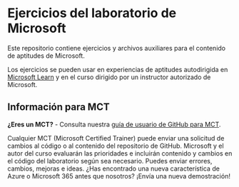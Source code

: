 # Ejercicios del laboratorio de Microsoft
<!-- Change the title above as appropriate -->

Este repositorio contiene ejercicios y archivos auxiliares para el contenido de aptitudes de Microsoft.

Los ejercicios se pueden usar en experiencias de aptitudes autodirigida en [Microsoft Learn](https://learn.microsoft.com) y en el curso dirigido por un instructor autorizado de Microsoft.
<!-- Update thr paragraph above with a link to a specific Learning Path or course as appropriate -->

## Información para MCT
<!-- You can remove this section if the exercises will not be used to support Microsoft Official Curriculum ILT -->

**¿Eres un MCT?** - Consulta nuestra [guía de usuario de GitHub para MCT](https://microsoftlearning.github.io/MCT-User-Guide/).

Cualquier MCT (Microsoft Certified Trainer) puede enviar una solicitud de cambios al código o al contenido del repositorio de GitHub. Microsoft y el autor del curso evaluarán las prioridades e incluirán contenido y cambios en el código del laboratorio según sea necesario. Puedes enviar errores, cambios, mejoras e ideas. ¿Has encontrado una nueva característica de Azure o Microsoft 365 antes que nosotros? ¡Envía una nueva demostración!
